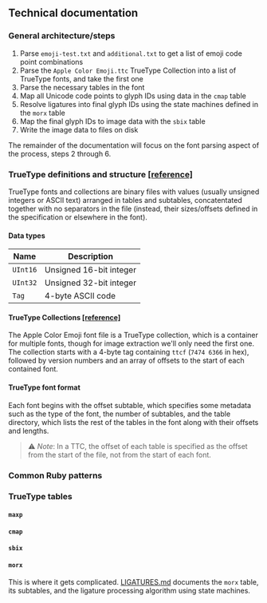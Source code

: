 ## Technical documentation

### General architecture/steps
1. Parse `emoji-test.txt` and `additional.txt` to get a list of emoji code point combinations
2. Parse the `Apple Color Emoji.ttc` TrueType Collection into a list of TrueType fonts, and take the first one
3. Parse the necessary tables in the font
4. Map all Unicode code points to glyph IDs using data in the `cmap` table
5. Resolve ligatures into final glyph IDs using the state machines defined in the `morx` table
6. Map the final glyph IDs to image data with the `sbix` table
7. Write the image data to files on disk

The remainder of the documentation will focus on the font parsing aspect of the process, steps 2 through 6.

### TrueType definitions and structure [[reference]](https://developer.apple.com/fonts/TrueType-Reference-Manual/RM06/Chap6.html)

TrueType fonts and collections are binary files with values (usually unsigned integers or ASCII text) arranged in tables and subtables, concatentated together with no separators in the file (instead, their sizes/offsets defined in the specification or elsewhere in the font).

#### Data types

| Name | Description |
|---|---|
| `UInt16` | Unsigned 16-bit integer |
| `UInt32` | Unsigned 32-bit integer |
| `Tag` | 4-byte ASCII code |

#### TrueType Collections [[reference]](https://docs.microsoft.com/en-us/typography/opentype/spec/otff#ttc-header)

The Apple Color Emoji font file is a TrueType collection, which is a container for multiple fonts, though for image extraction we'll only need the first one. The collection starts with a 4-byte tag containing `ttcf` (`7474 6366` in hex), followed by version numbers and an array of offsets to the start of each contained font.

#### TrueType font format

Each font begins with the offset subtable, which specifies some metadata such as the type of the font, the number of subtables, and the table directory, which lists the rest of the tables in the font along with their offsets and lengths.

> ⚠️ *Note*: In a TTC, the offset of each table is specified as the offset from the start of the file, not from the start of each font.

### Common Ruby patterns

### TrueType tables

#### `maxp`

#### `cmap`

#### `sbix`

#### `morx`
This is where it gets complicated. [LIGATURES.md](LIGATURES.md) documents the `morx` table, its subtables, and the
ligature processing algorithm using state machines.
